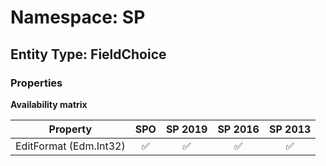 # Namespace: SP

## Entity Type: FieldChoice

### Properties

**Availability matrix**

Property | SPO | SP 2019 | SP 2016 | SP 2013
----------|:---:|:-------:|:-------:|:-------:
EditFormat (Edm.Int32) | ✅ | ✅ | ✅ | ✅